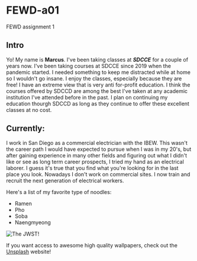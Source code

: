 # FEWD-a01
FEWD assignment 1

## Intro
Yo! My name is **Marcus**. I've been taking classes at _**SDCCE**_ for a couple of years now. I've been taking courses at SDCCE since 2019 when the pandemic started. I needed something to keep me distracted while at home so I wouldn't go insane. I enjoy the classes, especially because they are free! I have an extreme view that is very anti for-profit education. I think the courses offered by SDCCD are among the best I've taken at any academic institution I've attended before in the past. I plan on continuing my education thourgh SDCCD as long as they continue to offer these excellent classes at no cost.
                
## Currently:
I work in San Diego as a commercial electrician with the IBEW. This wasn't the career path I would have expected to pursue when I was in my 20's, but after gaining experience in many other fields and figuring out what I didn't like or see as long term career prospects, I tried my hand as an electrical laborer. I guess it's true that you find what you're looking for in the last place you look. Nowadays I don't work on commercial sites. I now train and recruit the next generation of electrical workers.

Here's a list of my favorite type of noodles:
* Ramen
* Pho
* Soba
* Naengmyeong

![The JWST!](https://upload.wikimedia.org/wikipedia/commons/2/2a/JWST_spacecraft_model_3.png)

If you want access to awesome high quality wallpapers, check out the <a href="https://unsplash.com/wallpapers" target="blank">Unsplash</a> website!</p>
